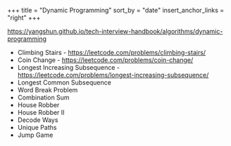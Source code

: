 +++
title = "Dynamic Programming" 
sort_by = "date" 
insert_anchor_links = "right" 
+++

<https://yangshun.github.io/tech-interview-handbook/algorithms/dynamic-programming>

- Climbing Stairs - <https://leetcode.com/problems/climbing-stairs/>
- Coin Change - <https://leetcode.com/problems/coin-change/>
- Longest Increasing Subsequence - <https://leetcode.com/problems/longest-increasing-subsequence/>
- Longest Common Subsequence
- Word Break Problem
- Combination Sum
- House Robber
- House Robber II
- Decode Ways
- Unique Paths
- Jump Game